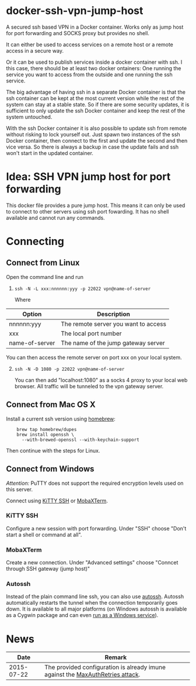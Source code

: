 # docker-ssh-vpn-jump-host

A secured ssh based VPN in a Docker container. Works only as 
jump host for port forwarding and SOCKS proxy but provides no shell.

It can either be used to access services on a remote host or
a remote access in a secure way.

Or it can be used to publish services inside a docker container
with ssh. I this case, there should be at least two docker
ontainers: One running the service you want to access from the
outside and one running the ssh service. 

The big advantage of having ssh in a separate Docker container is that 
the ssh container can be kept at the most current version while the rest
of the system can stay at a stable state. So if there are some security
updates, it is sufficient to only update the ssh Docker container and
keep the rest of the system untouched.

With the ssh Docker container it is also possible to update ssh from remote 
without risking to lock yourself out. Just spawn two instances of the ssh
Docker container, then connect to the first and update the second and 
then vice versa. So there is always a backup in case the update fails and
ssh won't start in the updated container.

Idea: SSH VPN jump host for port forwarding
===========================================

This docker file provides a pure jump host. This means it
can only be used to connect to other servers using
ssh port fowarding. It has no shell available and 
cannot run any commands.

Connecting
==========

Connect from Linux
------------------

Open the command line and run

1. `ssh -N -L xxx:nnnnnn:yyy -p 22022 vpn@name-of-server`

   Where 
   
| Option         | Description                          |
| -------------- | -------------------------------------|
| nnnnnn:yyy     | The remote server you want to access |
| xxx            | The local port number                |
| name-of-server | The name of the jump gateway server  |

   You can then access the remote server on port xxx on your 
   local system.

2. `ssh -N -D 1080 -p 22022 vpn@name-of-server`
    
   You can then add "localhost:1080" as a socks 4 proxy to
   your local web browser. All traffic will be tunneled to
   the vpn gateway server.


Connect from Mac OS X
---------------------

Install a current ssh version using [homebrew][1]:

```shell
    brew tap homebrew/dupes
    brew install openssh \
      --with-brewed-openssl --with-keychain-support
```

Then continue with the steps for Linux.

[1]: http://brew.sh/

Connect from Windows
--------------------

*Attention:* PuTTY does not support the required encryption 
levels used on this server.

Connect using [KiTTY SSH][2] or [MobaXTerm][3].

[2]: http://www.9bis.net/kitty/
[3]: http://mobaxterm.mobatek.net/

### KiTTY SSH

Configure a new session with port forwarding. Under "SSH"
choose "Don't start a shell or command at all".

### MobaXTerm

Create a new connection. Under "Advanced settings" choose 
"Conncet through SSH gateway (jump host)"

### Autossh

Instead of the plain command line ssh, you can also use [autossh][4]. Autossh automatically restarts the tunnel when the connection temporarily goes down. It is available to all major platforms (on Windows autossh is available as a Cygwin package and can even [run as a Windows service][5]).

[4]: http://www.harding.motd.ca/autossh/
[5]: http://www.matthanger.net/2008/04/creating-persistent-ssh-tunnels-in.html

# News

| Date       | Remark|
|------------|-------|
| 2015-07-22 | The provided configuration is already imune against the [MaxAuthRetries attack][6]. |

[6]: https://kingcope.wordpress.com/2015/07/16/openssh-keyboard-interactive-authentication-brute-force-vulnerability-maxauthtries-bypass/


